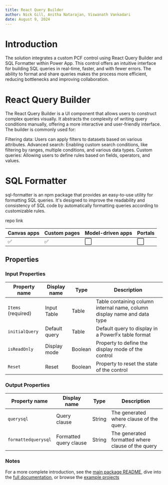 ```yaml
---
title: React Query Builder
author: Nick Gill, Anitha Natarajan, Viswanath Vankadari
date: August 9, 2024
---
```


# Introduction
The solution integrates a custom PCF control using React Query Builder and SQL Formatter within Power App. This control offers an intuitive interface for building SQL queries in real-time, faster, and with fewer errors. The ability to format and share queries makes the process more efficient, reducing bottlenecks and improving collaboration.

# React Query Builder
The React Query Builder is a UI component that allows users to construct complex queries visually. It abstracts the complexity of writing query conditions manually, offering a more interactive and user-friendly interface. The builder is commonly used for:

Filtering data: Users can apply filters to datasets based on various attributes.
Advanced search: Enabling custom search conditions, like filtering by ranges, multiple conditions, and various data types.
Custom queries: Allowing users to define rules based on fields, operators, and values.

# SQL Formatter
sql-formatter is an npm package that provides an easy-to-use utility for formatting SQL queries. It's designed to improve the readability and consistency of SQL code by automatically formatting queries according to customizable rules. 

repo link

| Canvas apps | Custom pages | Model-driven apps | Portals |
| ----------- | ------------ | ----------------- | ------- |
| ✅           | ✅            | ⬜                 | ⬜       |

## Properties

### Input Properties

| Property name | Display name | Type  | Description |
| -------- | ----------- | -------------- | ---------- |
| `Items` (required) | Input Table | Table | Table containing column internal name, column display name and data type |
| `initialQuery` | Default query | Table | Default query to display in a PowerFx table format |
| `isReadOnly` | Display mode | Boolean | Property to define the display mode of the control|
| `Reset` | Reset | Boolean | Property to reset the state of the control |


### Output Properties

| Property name | Display name | Type | Description |
| -------- | ----------- | -------------- | ---------- |
| `querysql` | Query clause | String | The generated where clause of the query. |
| `formattedquerysql` | Formatted query clause | String | The generated formatted where clause of the query |

### Notes

For a more complete introduction, see the [main package README](packages/react-querybuilder/README.md), dive into the [full documentation](https://react-querybuilder.js.org/docs/intro), or browse the [example projects](./examples/)